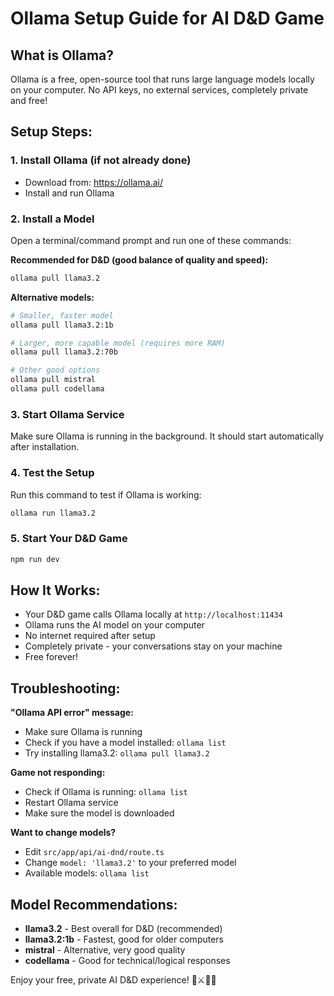 # Ollama Setup Guide for AI D&D Game

## What is Ollama?
Ollama is a free, open-source tool that runs large language models locally on your computer. No API keys, no external services, completely private and free!

## Setup Steps:

### 1. Install Ollama (if not already done)
- Download from: https://ollama.ai/
- Install and run Ollama

### 2. Install a Model
Open a terminal/command prompt and run one of these commands:

**Recommended for D&D (good balance of quality and speed):**
```bash
ollama pull llama3.2
```

**Alternative models:**
```bash
# Smaller, faster model
ollama pull llama3.2:1b

# Larger, more capable model (requires more RAM)
ollama pull llama3.2:70b

# Other good options
ollama pull mistral
ollama pull codellama
```

### 3. Start Ollama Service
Make sure Ollama is running in the background. It should start automatically after installation.

### 4. Test the Setup
Run this command to test if Ollama is working:
```bash
ollama run llama3.2
```

### 5. Start Your D&D Game
```bash
npm run dev
```

## How It Works:
- Your D&D game calls Ollama locally at `http://localhost:11434`
- Ollama runs the AI model on your computer
- No internet required after setup
- Completely private - your conversations stay on your machine
- Free forever!

## Troubleshooting:

**"Ollama API error" message:**
- Make sure Ollama is running
- Check if you have a model installed: `ollama list`
- Try installing llama3.2: `ollama pull llama3.2`

**Game not responding:**
- Check if Ollama is running: `ollama list`
- Restart Ollama service
- Make sure the model is downloaded

**Want to change models?**
- Edit `src/app/api/ai-dnd/route.ts`
- Change `model: 'llama3.2'` to your preferred model
- Available models: `ollama list`

## Model Recommendations:

- **llama3.2** - Best overall for D&D (recommended)
- **llama3.2:1b** - Fastest, good for older computers
- **mistral** - Alternative, very good quality
- **codellama** - Good for technical/logical responses

Enjoy your free, private AI D&D experience! 🎲⚔️🧙‍♂️



